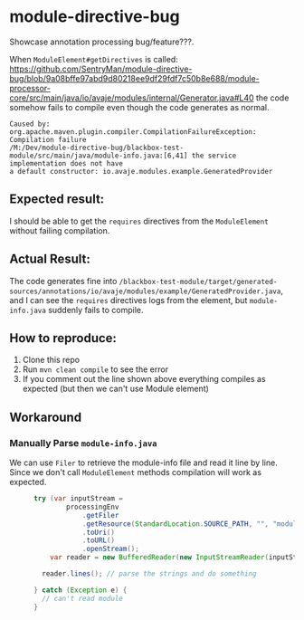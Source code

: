 # module-directive-bug
Showcase annotation processing bug/feature???.

When `ModuleElement#getDirectives` is called: https://github.com/SentryMan/module-directive-bug/blob/9a08bffe97abd9d80218ee9df29fdf7c50b8e688/module-processor-core/src/main/java/io/avaje/modules/internal/Generator.java#L40 the code somehow fails to compile even though the code generates as normal.

```
Caused by: org.apache.maven.plugin.compiler.CompilationFailureException: Compilation failure
/M:/Dev/module-directive-bug/blackbox-test-module/src/main/java/module-info.java:[6,41] the service implementation does not have 
a default constructor: io.avaje.modules.example.GeneratedProvider
```

## Expected result:
I should be able to get the `requires` directives from the `ModuleElement` without failing compilation.

## Actual Result:
The code generates fine into `/blackbox-test-module/target/generated-sources/annotations/io/avaje/modules/example/GeneratedProvider.java`, and I can see the `requires` directives logs from the element, but `module-info.java` suddenly fails to compile. 

## How to reproduce:
1. Clone this repo
2. Run `mvn clean compile` to see the error
3. If you comment out the line shown above everything compiles as expected (but then we can't use Module element)

## Workaround
###  Manually Parse `module-info.java`

We can use `Filer` to retrieve the module-info file and read it line by line. Since we don't call `ModuleElement` methods compilation will work as expected. 
```java
      try (var inputStream =
              processingEnv
                  .getFiler
                  .getResource(StandardLocation.SOURCE_PATH, "", "module-info.java")
                  .toUri()
                  .toURL()
                  .openStream();
          var reader = new BufferedReader(new InputStreamReader(inputStream))) {

        reader.lines(); // parse the strings and do something

      } catch (Exception e) {
        // can't read module
      }
```
